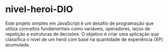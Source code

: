 # nivel-heroi-DIO
Este projeto simples em JavaScript é um desafio de programação que utiliza conceitos fundamentais como variáveis, operadores, laços de repetição e estruturas de decisões. O objetivo é criar uma aplicação que classifica o nível de um herói com base na quantidade de experiência (XP) acumulada.
